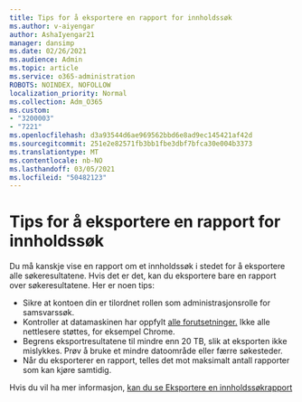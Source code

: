 ```yaml
---
title: Tips for å eksportere en rapport for innholdssøk
ms.author: v-aiyengar
author: AshaIyengar21
manager: dansimp
ms.date: 02/26/2021
ms.audience: Admin
ms.topic: article
ms.service: o365-administration
ROBOTS: NOINDEX, NOFOLLOW
localization_priority: Normal
ms.collection: Adm_O365
ms.custom:
- "3200003"
- "7221"
ms.openlocfilehash: d3a93544d6ae969562bbd6e8ad9ec145421af42d
ms.sourcegitcommit: 251e2e82571fb3bb1fbe3dbf7bfca30e004b3373
ms.translationtype: MT
ms.contentlocale: nb-NO
ms.lasthandoff: 03/05/2021
ms.locfileid: "50482123"
---
```

# <a name="tips-for-exporting-a-report-for-content-search"></a>Tips for å eksportere en rapport for innholdssøk

Du må kanskje vise en rapport om et innholdssøk i stedet for å eksportere alle søkeresultatene. Hvis det er det, kan du eksportere bare en rapport over søkeresultatene. Her er noen tips:

- Sikre at kontoen din er tilordnet rollen som administrasjonsrolle for samsvarssøk.
- Kontroller at datamaskinen har oppfylt [alle forutsetninger.](https://go.microsoft.com/fwlink/?linkid=2102407) Ikke alle nettlesere støttes, for eksempel Chrome.
- Begrens eksportresultatene til mindre enn 20 TB, slik at eksporten ikke mislykkes. Prøv å bruke et mindre datoområde eller færre søkesteder.
- Når du eksporterer en rapport, telles det mot maksimalt antall rapporter som kan kjøre samtidig.

Hvis du vil ha mer informasjon, [kan du se Eksportere en innholdssøkrapport](https://go.microsoft.com/fwlink/?linkid=2102409)